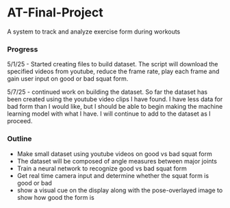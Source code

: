 # AT-Final-Project
A system to track and analyze exercise form during workouts


### Progress
5/1/25 - Started creating files to build dataset.
    The script will download the specified videos from youtube, reduce the frame rate, play each frame and gain user input on good or bad squat form.

5/7/25 - continued work on building the dataset.
    So far the dataset has been created using the youtube video clips I have found. I have less data for bad form than I would like, but I should be able to begin making the machine learning model with what I have. I will continue to add to the dataset as I proceed.


### Outline
- Make small dataset using youtube videos on good vs bad squat form
- The dataset will be composed of angle measures between major joints
- Train a neural network to recognize good vs bad squat form
- Get real time camera input and determine whether the squat form is good or bad
- show a visual cue on the display along with the pose-overlayed image to show how good the form is

